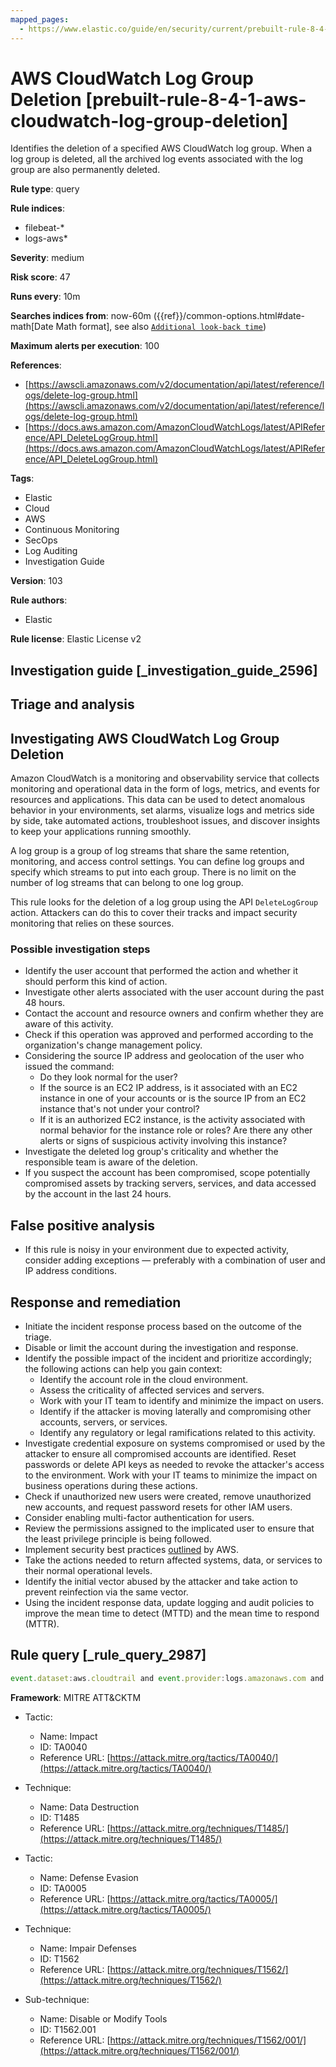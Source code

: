 ```yaml
---
mapped_pages:
  - https://www.elastic.co/guide/en/security/current/prebuilt-rule-8-4-1-aws-cloudwatch-log-group-deletion.html
---
```


# AWS CloudWatch Log Group Deletion [prebuilt-rule-8-4-1-aws-cloudwatch-log-group-deletion]

Identifies the deletion of a specified AWS CloudWatch log group. When a log group is deleted, all the archived log events associated with the log group are also permanently deleted.

**Rule type**: query

**Rule indices**:

* filebeat-*
* logs-aws*

**Severity**: medium

**Risk score**: 47

**Runs every**: 10m

**Searches indices from**: now-60m ({{ref}}/common-options.html#date-math[Date Math format], see also [`Additional look-back time`](docs-content://solutions/security/detect-and-alert/create-detection-rule.md#rule-schedule))

**Maximum alerts per execution**: 100

**References**:

* [https://awscli.amazonaws.com/v2/documentation/api/latest/reference/logs/delete-log-group.html](https://awscli.amazonaws.com/v2/documentation/api/latest/reference/logs/delete-log-group.html)
* [https://docs.aws.amazon.com/AmazonCloudWatchLogs/latest/APIReference/API_DeleteLogGroup.html](https://docs.aws.amazon.com/AmazonCloudWatchLogs/latest/APIReference/API_DeleteLogGroup.html)

**Tags**:

* Elastic
* Cloud
* AWS
* Continuous Monitoring
* SecOps
* Log Auditing
* Investigation Guide

**Version**: 103

**Rule authors**:

* Elastic

**Rule license**: Elastic License v2

## Investigation guide [_investigation_guide_2596]

## Triage and analysis

## Investigating AWS CloudWatch Log Group Deletion

Amazon CloudWatch is a monitoring and observability service that collects monitoring and operational data in the form of
logs, metrics, and events for resources and applications. This data can be used to detect anomalous behavior in your environments, set alarms, visualize
logs and metrics side by side, take automated actions, troubleshoot issues, and discover insights to keep your
applications running smoothly.

A log group is a group of log streams that share the same retention, monitoring, and access control settings. You can
define log groups and specify which streams to put into each group. There is no limit on the number of log streams that
can belong to one log group.

This rule looks for the deletion of a log group using the API `DeleteLogGroup` action. Attackers can do this to cover
their tracks and impact security monitoring that relies on these sources.

### Possible investigation steps

- Identify the user account that performed the action and whether it should perform this kind of action.
- Investigate other alerts associated with the user account during the past 48 hours.
- Contact the account and resource owners and confirm whether they are aware of this activity.
- Check if this operation was approved and performed according to the organization's change management policy.
- Considering the source IP address and geolocation of the user who issued the command:
    - Do they look normal for the user?
    - If the source is an EC2 IP address, is it associated with an EC2 instance in one of your accounts or is the source
    IP from an EC2 instance that's not under your control?
    - If it is an authorized EC2 instance, is the activity associated with normal behavior for the instance role or roles?
    Are there any other alerts or signs of suspicious activity involving this instance?
- Investigate the deleted log group's criticality and whether the responsible team is aware of the deletion.
- If you suspect the account has been compromised, scope potentially compromised assets by tracking servers, services,
and data accessed by the account in the last 24 hours.

## False positive analysis

- If this rule is noisy in your environment due to expected activity, consider adding exceptions — preferably with a
combination of user and IP address conditions.

## Response and remediation

- Initiate the incident response process based on the outcome of the triage.
- Disable or limit the account during the investigation and response.
- Identify the possible impact of the incident and prioritize accordingly; the following actions can help you gain context:
    - Identify the account role in the cloud environment.
    - Assess the criticality of affected services and servers.
    - Work with your IT team to identify and minimize the impact on users.
    - Identify if the attacker is moving laterally and compromising other accounts, servers, or services.
    - Identify any regulatory or legal ramifications related to this activity.
- Investigate credential exposure on systems compromised or used by the attacker to ensure all compromised accounts are
identified. Reset passwords or delete API keys as needed to revoke the attacker's access to the environment. Work with
your IT teams to minimize the impact on business operations during these actions.
- Check if unauthorized new users were created, remove unauthorized new accounts, and request password resets for other IAM users.
- Consider enabling multi-factor authentication for users.
- Review the permissions assigned to the implicated user to ensure that the least privilege principle is being followed.
- Implement security best practices [outlined](https://aws.amazon.com/premiumsupport/knowledge-center/security-best-practices/) by AWS.
- Take the actions needed to return affected systems, data, or services to their normal operational levels.
- Identify the initial vector abused by the attacker and take action to prevent reinfection via the same vector.
- Using the incident response data, update logging and audit policies to improve the mean time to detect (MTTD) and the
mean time to respond (MTTR).

## Rule query [_rule_query_2987]

```js
event.dataset:aws.cloudtrail and event.provider:logs.amazonaws.com and event.action:DeleteLogGroup and event.outcome:success
```

**Framework**: MITRE ATT&CKTM

* Tactic:

    * Name: Impact
    * ID: TA0040
    * Reference URL: [https://attack.mitre.org/tactics/TA0040/](https://attack.mitre.org/tactics/TA0040/)

* Technique:

    * Name: Data Destruction
    * ID: T1485
    * Reference URL: [https://attack.mitre.org/techniques/T1485/](https://attack.mitre.org/techniques/T1485/)

* Tactic:

    * Name: Defense Evasion
    * ID: TA0005
    * Reference URL: [https://attack.mitre.org/tactics/TA0005/](https://attack.mitre.org/tactics/TA0005/)

* Technique:

    * Name: Impair Defenses
    * ID: T1562
    * Reference URL: [https://attack.mitre.org/techniques/T1562/](https://attack.mitre.org/techniques/T1562/)

* Sub-technique:

    * Name: Disable or Modify Tools
    * ID: T1562.001
    * Reference URL: [https://attack.mitre.org/techniques/T1562/001/](https://attack.mitre.org/techniques/T1562/001/)



